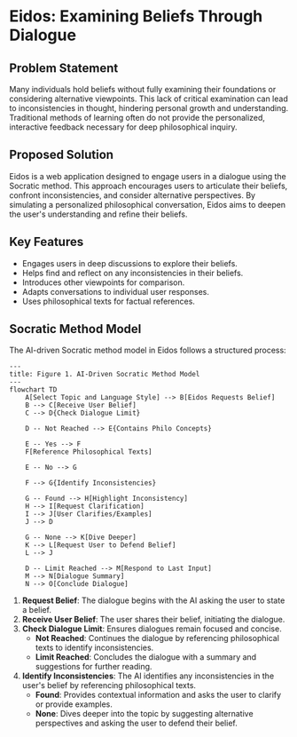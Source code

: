 # Eidos: Examining Beliefs Through Dialogue

## Problem Statement

Many individuals hold beliefs without fully examining their foundations or considering alternative viewpoints. This lack of critical examination can lead to inconsistencies in thought, hindering personal growth and understanding. Traditional methods of learning often do not provide the personalized, interactive feedback necessary for deep philosophical inquiry.

## Proposed Solution

Eidos is a web application designed to engage users in a dialogue using the Socratic method. This approach encourages users to articulate their beliefs, confront inconsistencies, and consider alternative perspectives. By simulating a personalized philosophical conversation, Eidos aims to deepen the user's understanding and refine their beliefs.

## Key Features

- Engages users in deep discussions to explore their beliefs.
- Helps find and reflect on any inconsistencies in their beliefs.
- Introduces other viewpoints for comparison.
- Adapts conversations to individual user responses.
- Uses philosophical texts for factual references.

## Socratic Method Model

The AI-driven Socratic method model in Eidos follows a structured process:

```mermaid
---
title: Figure 1. AI-Driven Socratic Method Model
---
flowchart TD
    A[Select Topic and Language Style] --> B[Eidos Requests Belief]
    B --> C[Receive User Belief]
    C --> D{Check Dialogue Limit}

    D -- Not Reached --> E{Contains Philo Concepts}

    E -- Yes --> F
    F[Reference Philosophical Texts]

    E -- No --> G

    F --> G{Identify Inconsistencies}

    G -- Found --> H[Highlight Inconsistency]
    H --> I[Request Clarification]
    I --> J[User Clarifies/Examples]
    J --> D

    G -- None --> K[Dive Deeper]
    K --> L[Request User to Defend Belief]
    L --> J

    D -- Limit Reached --> M[Respond to Last Input]
    M --> N[Dialogue Summary]
    N --> O[Conclude Dialogue]
```

1. **Request Belief**: The dialogue begins with the AI asking the user to state a belief.
2. **Receive User Belief**: The user shares their belief, initiating the dialogue.
3. **Check Dialogue Limit**: Ensures dialogues remain focused and concise.
   - **Not Reached**: Continues the dialogue by referencing philosophical texts to identify inconsistencies.
   - **Limit Reached**: Concludes the dialogue with a summary and suggestions for further reading.
4. **Identify Inconsistencies**: The AI identifies any inconsistencies in the user's belief by referencing philosophical texts.
   - **Found**: Provides contextual information and asks the user to clarify or provide examples.
   - **None**: Dives deeper into the topic by suggesting alternative perspectives and asking the user to defend their belief.
